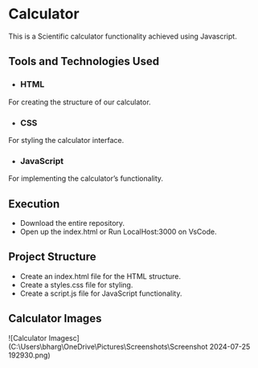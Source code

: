 # Calculator
This is a Scientific calculator functionality achieved using Javascript.

## Tools and Technologies Used
- ### HTML
For creating the structure of our calculator.
- ### CSS
For styling the calculator interface.
- ### JavaScript
For implementing the calculator’s functionality.

## Execution
- Download the entire repository.
- Open up the index.html or Run LocalHost:3000 on VsCode.

## Project Structure
- Create an index.html file for the HTML structure.
- Create a styles.css file for styling.
- Create a script.js file for JavaScript functionality.

## Calculator Images
 ![Calculator Imagesc](C:\Users\bharg\OneDrive\Pictures\Screenshots\Screenshot 2024-07-25 192930.png)
